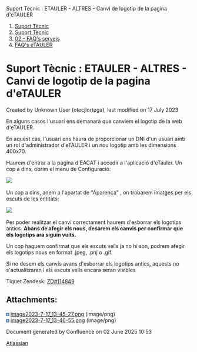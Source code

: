 Suport Tècnic : ETAULER - ALTRES - Canvi de logotip de la pagina d'eTAULER  

1.  [Suport Tècnic](index.html)
2.  [Suport Tècnic](13893782.html)
3.  [02 - FAQ's serveis](26313393.html)
4.  [FAQ's eTAULER](28705565.html)

Suport Tècnic : ETAULER - ALTRES - Canvi de logotip de la pagina d'eTAULER
==========================================================================

Created by Unknown User (otecjlortega), last modified on 17 July 2023

En alguns casos l'usuari ens demanarà que canviem el logotip de la web d'eTAULER.

En aquest cas, l'usuari ens haura de proporcionar un DNI d'un usuari amb un rol d'administrador d'eTAULER i un nou logotip amb les dimensions 400x70.

Haurem d'entrar a la pagina d'EACAT i accedir a l'aplicació d'eTauler. Un cop a dins, obrim el menu de Configuració:

![](attachments/93356708/93356709.png)

Un cop a dins, anem a l'apartat de "Aparença" , on trobarem imatges per els escuts de les entitats:

![](attachments/93356708/93356710.png)

Per poder realitzar el canvi correctament haurem d'esborrar els logotips antics. **Abans de afegir els nous, desarem els canvis per confirmar que els logotips ara siguin vuits.**

Un cop haguem confirmat que els escuts vells ja no hi son, podrem afegir els logotips nous en format .jpeg, .pnj o .gif.

Si no desem els canvis avans d'esborrar els logotips antics, aquests no s'actualitzaran i els escuts vells encara seran visibles

  

Tiquet Zendesk: [ZD#114849](https://aoccat.zendesk.com/agent/tickets/114849)

Attachments:
------------

![](images/icons/bullet_blue.gif) [image2023-7-17\_13-45-27.png](attachments/93356708/93356709.png) (image/png)  
![](images/icons/bullet_blue.gif) [image2023-7-17\_13-46-55.png](attachments/93356708/93356710.png) (image/png)  

Document generated by Confluence on 02 June 2025 10:53

[Atlassian](http://www.atlassian.com/)